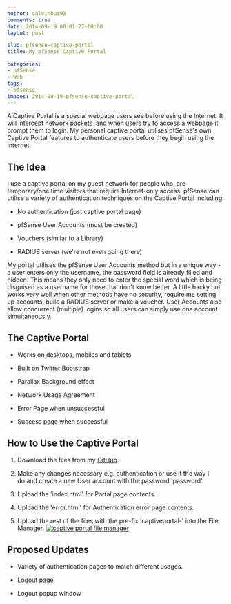 ```yaml
---
author: calvinbui93
comments: true
date: 2014-09-19 00:01:27+00:00
layout: post

slug: pfsense-captive-portal
title: My pfSense Captive Portal

categories:
- pfSense
- Web
tags:
- pfsense
images: 2014-09-19-pfsense-captive-portal
---
```


A Captive Portal is a special webpage users see before using the Internet. It will intercept network packets  and when users try to access a webpage it prompt them to login. My personal captive portal utilises pfSense's own Captive Portal features to authenticate users before they begin using the Internet.

<!-- more -->


## The Idea


I use a captive portal on my guest network for people who  are temporary/one time visitors that require Internet-only access. pfSense can utilise a variety of authentication techniques on the Captive Portal including:



	
  * No authentication (just captive portal page)

	
  * pfSense User Accounts (must be created)

	
  * Vouchers (similar to a Library)

	
  * RADIUS server (we're not even going there)


My portal utilises the pfSense User Accounts method but in a unique way - a user enters only the username, the password field is already filled and hidden. This means they only need to enter the special word which is being disguised as a username for those that don't know better. A little hacky but works very well when other methods have no security, require me setting up accounts, build a RADIUS server or make a voucher. User Accounts also allow concurrent (multiple) logins so all users can simply use one account simultaneously.


## The Captive Portal





	
  * Works on desktops, mobiles and tablets

	
  * Built on Twitter Bootstrap

	
  * Parallax Background effect

	
  * Network Usage Agreement

	
  * Error Page when unsuccessful

	
  * Success page when successful




## How to Use the Captive Portal





	
  1. Download the files from my [GitHub](https://github.com/calvinbui/pfsense-captive-portal).

	
  2. Make any changes necessary e.g. authentication or use it the way I do and create a new User account with the password 'password'.

	
  3. Upload the 'index.html' for Portal page contents.

	
  4. Upload the 'error.html' for Authentication error page contents.

	
  5. Upload the rest of the files with the pre-fix 'captiveportal-' into the File Manager. [![captive portal file manager](/images/{{page.images}}/capture2.png)](/images/{{page.images}}/capture2.png)




## Proposed Updates





	
  * Variety of authentication pages to match different usages.

	
  * Logout page

	
  * Logout popup window


